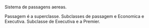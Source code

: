 Sistema de passagens aereas.

Passagem é a superclasse.
Subclasses de passagem e Economica e Executiva.
Subclasse de Executiva e a Premier.
